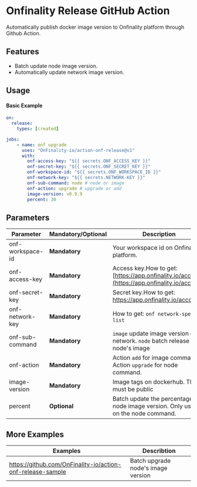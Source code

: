 # Onfinality Release GitHub Action
Automatically publish docker image version to Onfinality platform through Github Action.
## Features
- Batch update node image version.
- Automatically update network image version.

## Usage
#### Basic Example
```yaml
on: 
  release:
    types: [created]

jobs:
    - name: onf upgrade
      uses: "OnFinality-io/action-onf-release@v1"
      with:
        onf-access-key: "${{ secrets.ONF_ACCESS_KEY }}"
        onf-secret-key: "${{ secrets.ONF_SECRET_KEY }}"
        onf-workspace-id: "${{ secrets.ONF_WORKSPACE_ID }}"
        onf-network-key: "${{ secrets.NETWORK-KEY }}"
        onf-sub-command: node # node or image
        onf-action: upgrade # upgrade or add
        image-version: v0.9.9
        percent: 30

```
## Parameters

|Parameter|**Mandatory**/**Optional**  | Description |
|--|--|--|
| onf-workspace-id | **Mandatory** | Your workspace id on Onfinality platform. |
| onf-access-key | **Mandatory** | Access key.How to get: [https://app.onfinality.io/account](https://app.onfinality.io/account) |
| onf-secret-key | **Mandatory** | Secret key.How to get: https://app.onfinality.io/account |
| onf-network-key | **Mandatory** | How to get: `onf network-spec list`|
| onf-sub-command | **Mandatory** | `image` update image version of network.  `node` batch release node's image|
| onf-action | **Mandatory** |  Action `add` for image command. Action `upgrade` for node command.|
| image-version | **Mandatory** | Image tags on dockerhub. This must be public |
| percent | **Optional** | Batch update the percentage of node image version. Only used on the node command. |

## More Examples
|  Examples | Describtion |
| ------------ | ------------ | 
|  https://github.com/OnFinality-io/action-onf-release-sample | Batch upgrade node's image version|

